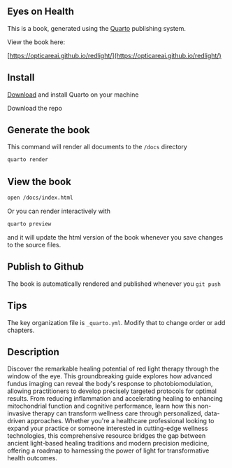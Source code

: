 ## Eyes on Health

This is a book, generated using the [Quarto](https://quarto.org/) publishing system.

View the book here:

[https://opticareai.github.io/redlight/](https://opticareai.github.io/redlight/)


## Install


[Download](https://quarto.org/docs/download/) and install Quarto on your machine


Download the repo

## Generate the book

This command will render all documents to the `/docs` directory

```sh
quarto render
```

## View the book

```sh
open /docs/index.html
```

Or you can render interactively with

```sh
quarto preview
```

and it will update the html version of the book whenever you save changes to the source files.


## Publish to Github

The book is automatically rendered and published whenever you `git push`




## Tips

The key organization file is `_quarto.yml`.  Modify that to change order or add chapters.


## Description

Discover the remarkable healing potential of red light therapy through the window of the eye. This groundbreaking guide explores how advanced fundus imaging can reveal the body's response to photobiomodulation, allowing practitioners to develop precisely targeted protocols for optimal results. From reducing inflammation and accelerating healing to enhancing mitochondrial function and cognitive performance, learn how this non-invasive therapy can transform wellness care through personalized, data-driven approaches. Whether you're a healthcare professional looking to expand your practice or someone interested in cutting-edge wellness technologies, this comprehensive resource bridges the gap between ancient light-based healing traditions and modern precision medicine, offering a roadmap to harnessing the power of light for transformative health outcomes.
